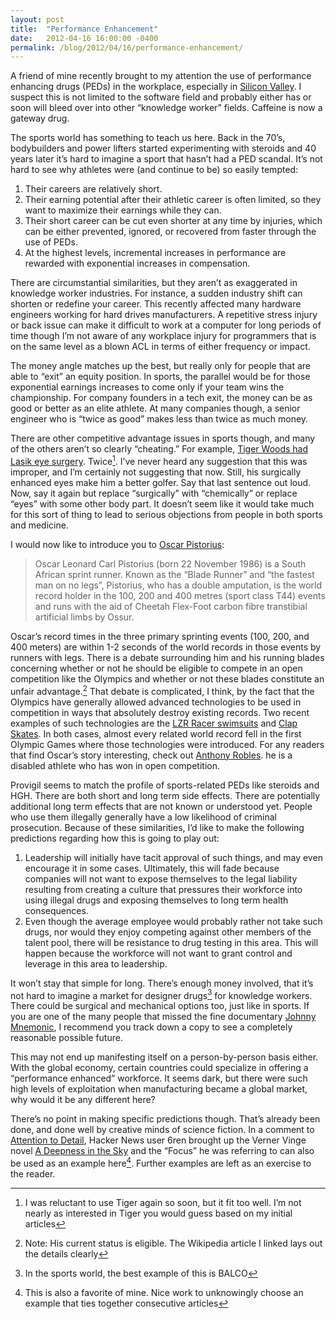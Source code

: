 ```yaml
---
layout: post
title:  "Performance Enhancement"
date:   2012-04-16 16:00:00 -0400
permalink: /blog/2012/04/16/performance-enhancement/
---
```


A friend of mine recently brought to my attention the use of performance enhancing drugs (PEDs) in the workplace, especially in
[Silicon Valley][provigil-news].  I suspect this is not limited to the software field and probably either has or soon will bleed over into other
“knowledge worker” fields.  Caffeine is now a gateway drug.

The sports world has something to teach us here.  Back in the 70’s, bodybuilders and power lifters started experimenting with steroids and
40 years later it’s hard to imagine a sport that hasn’t had a PED scandal.  It’s not hard to see why athletes were (and continue to be) so
easily tempted:
1. Their careers are relatively short.
2. Their earning potential after their athletic career is often limited, so they want to maximize their earnings while they can.
3. Their short career can be cut even shorter at any time by injuries, which can be either prevented, ignored, or recovered from faster through the use of PEDs.
4. At the highest levels, incremental increases in performance are rewarded with exponential increases in compensation.

There are circumstantial similarities, but they aren’t as exaggerated in knowledge worker industries.  For instance, a sudden industry shift
can shorten or redefine your career.  This recently affected many hardware engineers working for hard drives manufacturers.  A repetitive stress
injury or back issue can make it difficult to work at a computer for long periods of time though I’m not aware of any workplace injury for
programmers that is on the same level as a blown ACL in terms of either frequency or impact.

The money angle matches up the best, but really only for people that are able to “exit” an equity position.  In sports, the parallel would be
for those exponential earnings increases to come only if your team wins the championship.  For company founders in a tech exit, the money can
be as good or better as an elite athlete.  At many companies though, a senior engineer who is “twice as good” makes less than twice as much
money.

There are other competitive advantage issues in sports though, and many of the others aren’t so clearly “cheating.”  For example,
[Tiger Woods had Lasik eye surgery][woods-lasik].  Twice[^1].  I’ve never heard any suggestion that this was improper, and I’m certainly not
suggesting that now.  Still, his surgically enhanced eyes make him a better golfer.  Say that last sentence out loud.  Now, say it again but
replace “surgically” with “chemically” or replace “eyes” with some other body part.  It doesn’t seem like it would take much for this sort of
thing to lead to serious objections from people in both sports and medicine.

I would now like to introduce you to [Oscar Pistorius][pistorius]:
> Oscar Leonard Carl Pistorius (born 22 November 1986) is a South African sprint runner. Known as the “Blade Runner” and “the fastest man on no
> legs”, Pistorius, who has a double amputation, is the world record holder in the 100, 200 and 400 metres (sport class T44) events and runs
> with the aid of Cheetah Flex-Foot carbon fibre transtibial artificial limbs by Ossur.

Oscar’s record times in the three primary sprinting events (100, 200, and 400 meters) are within 1-2 seconds of the world records in those
events by runners with legs.  There is a debate surrounding him and his running blades concerning whether or not he should be eligible to
compete in an open competition like the Olympics and whether or not these blades constitute an unfair advantage.[^2]  That debate is complicated,
I think, by the fact that the Olympics have generally allowed advanced technologies to be used in competition in ways that absolutely destroy
existing records.  Two recent examples of such technologies are the [LZR Racer swimsuits][lzr-suits] and [Clap Skates][clap-skates].  In both cases, almost every related
world record fell in the first Olympic Games where those technologies were introduced. For any readers that find Oscar’s story interesting, check
out [Anthony Robles][robles].  he is a disabled athlete who has won in open competition.

Provigil seems to match the profile of sports-related PEDs like steroids and HGH.  There are both short and long term side effects.  There are potentially additional long term effects that are not known or understood yet.  People who use them illegally generally have a low likelihood of criminal prosecution.  Because of these similarities, I’d like to make the following predictions regarding how this is going to play out:
1. Leadership will initially have tacit approval of such things, and may even encourage it in some cases.  Ultimately, this will fade because companies will not want to expose themselves to the legal liability resulting from creating a culture that pressures their workforce into using illegal drugs and exposing themselves to long term health consequences.
2. Even though the average employee would probably rather not take such drugs, nor would they enjoy competing against other members of the talent pool, there will be resistance to drug testing in this area.  This will happen because the workforce will not want to grant control and leverage in this area to leadership.

It won’t stay that simple for long.  There’s enough money involved, that it’s not hard to imagine a market for designer drugs[^3] for knowledge
workers.  There could be surgical and mechanical options too, just like in sports.  If you are one of the many people that missed the fine
documentary [Johnny Mnemonic][mnemonic], I recommend you track down a copy to see a completely reasonable possible future.

This may not end up manifesting itself on a person-by-person basis either.  With the global economy, certain countries could specialize in
offering a “performance enhanced” workforce.  It seems dark, but there were such high levels of exploitation when manufacturing became a
global market, why would it be any different here?

There’s no point in making specific predictions though.  That’s already been done, and done well by creative minds of science fiction.
In a comment to [Attention to Detail][attention-to-detail], Hacker News user 6ren brought up the Verner Vinge novel [A Deepness in the Sky][deepness] and the “Focus” he was
referring to can also be used as an example here[^4].  Further examples are left as an exercise to the reader.

[woods-lasik]: http://www.lasikcomplications.com/tiger-woods.htm
[provigil-news]: https://techcrunch.com/2008/07/15/how-many-of-our-startup-executives-are-hopped-up-on-provigil/
[pistorius]: https://en.wikipedia.org/wiki/Oscar_Pistorius
[lzr-suits]: https://en.wikipedia.org/wiki/LZR_Racer
[clap-skates]: https://en.wikipedia.org/wiki/Clap_skate
[robles]: https://en.wikipedia.org/wiki/Anthony_Robles
[mnemonic]: http://www.imdb.com/title/tt0113481/
[attention-to-detail]: /2012/03/27/attention-to-detail.html
[deepness]: https://www.amazon.com/A-Deepness-Sky-Vernor-Vinge/dp/0812536355

[^1]: I was reluctant to use Tiger again so soon, but it fit too well.  I’m not nearly as interested in Tiger you would guess based on my initial articles
[^2]: Note: His current status is eligible.  The Wikipedia article I linked lays out the details clearly
[^3]: In the sports world, the best example of this is BALCO
[^4]: This is also a favorite of mine.  Nice work to unknowingly choose an example that ties together consecutive articles

